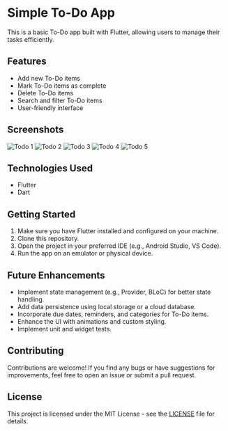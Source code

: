 # Simple To-Do App

This is a basic To-Do app built with Flutter, allowing users to manage their tasks efficiently.

## Features

*   Add new To-Do items
*   Mark To-Do items as complete
*   Delete To-Do items
*   Search and filter To-Do items
*   User-friendly interface

## Screenshots

![Todo 1](https://github.com/user-attachments/assets/0e47e9f8-314d-4446-b756-d4ec1be5a5b1)
![Todo 2](https://github.com/user-attachments/assets/f9a90c0e-1adf-4751-a5d7-361ea22ae55f)
![Todo 3](https://github.com/user-attachments/assets/7f733852-c661-4b15-9e2a-97bc5fa72291)
![Todo 4](https://github.com/user-attachments/assets/7c6eb3c8-9bf9-4c17-a81e-b97975d95795)
![Todo 5](https://github.com/user-attachments/assets/96895061-dcb3-4296-8c14-2c1d6a1dae3c)


## Technologies Used

*   Flutter
*   Dart

## Getting Started

1.  Make sure you have Flutter installed and configured on your machine.
2.  Clone this repository.
3.  Open the project in your preferred IDE (e.g., Android Studio, VS Code).
4.  Run the app on an emulator or physical device.

## Future Enhancements

*   Implement state management (e.g., Provider, BLoC) for better state handling.
*   Add data persistence using local storage or a cloud database.
*   Incorporate due dates, reminders, and categories for To-Do items.
*   Enhance the UI with animations and custom styling.
*   Implement unit and widget tests.

## Contributing

Contributions are welcome! If you find any bugs or have suggestions for improvements, feel free to open an issue or submit a pull request.

## License

This project is licensed under the MIT License - see the [LICENSE](LICENSE) file for details.
